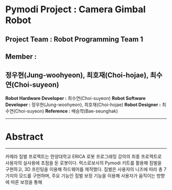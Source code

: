 # Pymodi Project : Camera Gimbal Robot
## Project Team : Robot Programming Team 1
## Member :


정우현(Jung-woohyeon), 최호재(Choi-hojae), 최수연(Choi-suyeon)
---

**Robot Hardware Developer :**
최수연(Choi-suyeon)
**Robot Software Developer :**
정우현(Jung-woohyeon), 최호재(Choi-hojae)
**Robot Designer :**
최수연(Choi-suyeon)
**Reference :**
배승학(Bae-seunghak)

---
# Abstract
---
카메라 짐벌 프로젝트는 한양대학교 ERICA 로봇 프로그래밍 강의의 최종 프로젝트로 사용자의 실사용에 초점을 둔 로봇이다.
럭스로보사의 Pymodi 키트를 활용해 짐벌을 구현하고, 3D 프린팅을 이용해 하드웨어를 제작했다.
짐벌은 사용자의 니즈에 따라 총 7가지의 모드를 구현하며, 주요 기능인 짐벌 보정 기능을 이용해 사용자가 움직이는 방향에 따른 보정을 통해
